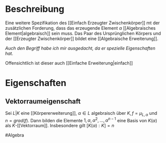 # Beschreibung
Eine weitere Spezifikation des [[Einfach Erzeugter Zwischenkörper]] mt der zusätzlichen Forderung, dass das erzeugende Element $\alpha$ [[Algebraisches Element|algebraisch]] sein muss.
Das Paar des Ursprünglichen Körpers und der [[Erzeugter Zwischenkörper]] bildet eine [[Algebraische Erweiterung]].

*Auch den Begriff habe ich mir ausgedacht, da er spezielle Eigenschaften hat.*

Offensichtlich ist dieser auch [[Einfache Erweiterung|einfach]]

# Eigenschaften
## Vektorraumeigenschaft
Sei $L|K$ eine [[Körpererweiterung]], $\alpha \in L$ algebraisch über $K, f = \mu_{L, \alpha}$ und $n = grad(f)$. Dann bilden die Elemente $1, \alpha, \alpha^2,..., \alpha^{n-1}$ eine Basis von $K(\alpha)$ als $K$-[[Vektorraum]].
Insbesondere gilt $[K(\alpha):K] = n$


#Algebra 